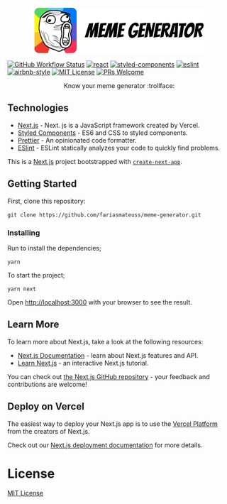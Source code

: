 <p align="center">
  <img src="docs/resources/logo-thumbnail.png" />
</p>
<p align="center">

[![GitHub Workflow Status](https://img.shields.io/github/workflow/status/DiegoVictor/happy-web/CI?logo=github&style=flat-square)](https://github.com/fariasmateuss/meme-generator)
[![react](https://img.shields.io/badge/reactjs-17.0.1-61dafb?style=flat-square&logo=react)](https://reactjs.org/)
[![styled-components](https://img.shields.io/badge/styled_components-5.2.1-db7b86?style=flat-square&logo=styled-components)](https://styled-components.com/)
[![eslint](https://img.shields.io/badge/eslint-17.0.1-4b32c3?style=flat-square&logo=eslint)](https://eslint.org/)
[![airbnb-style](https://flat.badgen.net/badge/style-guide/airbnb/ff5a5f?icon=airbnb)](https://github.com/airbnb/javascript)
[![MIT License](https://img.shields.io/badge/license-MIT-green?style=flat-square)](https://github.com/fariasmateuss/meme-generator/main/LICENSE)
[![PRs Welcome](https://img.shields.io/badge/PRs-welcome-brightgreen.svg?style=flat-square)](https://github.com/fariasmateuss/meme-generator/pulls)<br>

</p>

<p align="center">
   Know your meme generator :trollface: 
</p>

## Technologies

- [Next.js](https://nextjs.org/) - Next. js is a JavaScript framework created by Vercel.
- [Styled Components](https://styled-components.com/) - ES6 and CSS to styled components.
- [Prettier](https://prettier.io/docs/en/cli.html) - An opinionated code formatter.
- [ESlint](https://eslint.org) - ESLint statically analyzes your code to quickly find problems.

This is a [Next.js](https://nextjs.org/) project bootstrapped with [`create-next-app`](https://github.com/vercel/next.js/tree/canary/packages/create-next-app).

## Getting Started

First, clone this repository:

```
git clone https://github.com/fariasmateuss/meme-generator.git
```

### Installing

Run to install the dependencies;

```
yarn
```

To start the project;

```
yarn next
```

Open [http://localhost:3000](http://localhost:3000) with your browser to see the result.

## Learn More

To learn more about Next.js, take a look at the following resources:

- [Next.js Documentation](https://nextjs.org/docs) - learn about Next.js features and API.
- [Learn Next.js](https://nextjs.org/learn) - an interactive Next.js tutorial.

You can check out [the Next.js GitHub repository](https://github.com/vercel/next.js/) - your feedback and contributions are welcome!

## Deploy on Vercel

The easiest way to deploy your Next.js app is to use the [Vercel Platform](https://vercel.com/import?utm_medium=default-template&filter=next.js&utm_source=create-next-app&utm_campaign=create-next-app-readme) from the creators of Next.js.

Check out our [Next.js deployment documentation](https://nextjs.org/docs/deployment) for more details.

# License

[MIT License](/LICENSE)
